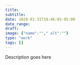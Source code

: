 ```yaml
---
title: 
subtitle:
date: 2020-01-31T20:46:03-05:00
date_range:
draft: 
image: {"name":""," alt":""}
type: "work"
tags: []
---
```

Description goes here